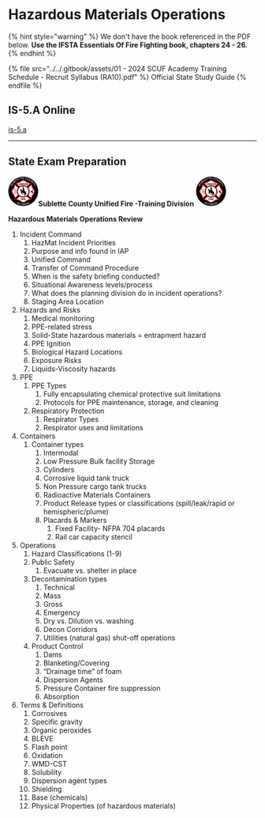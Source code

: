 # Hazardous Materials Operations

{% hint style="warning" %}
We don't have the book referenced in the PDF below.  **Use the IFSTA Essentials Of Fire Fighting book, chapters 24 - 26.**
{% endhint %}

{% file src="../../.gitbook/assets/01 - 2024 SCUF Academy Training Schedule - Recruit Syllabus (RA10).pdf" %}
Official State Study Guide
{% endfile %}

## IS-5.A Online

[is-5.a](../../online-materials/is-5.a/ "mention")

***

## State Exam Preparation

&#x20;![](<../../.gitbook/assets/image (2).png>)**Sublette County Unified Fire -Training Division** ![](<../../.gitbook/assets/image (1).png>)

**Hazardous Materials Operations Review**

1. Incident Command
   1. HazMat Incident Priorities
   2. Purpose and info found in IAP
   3. Unified Command
   4. Transfer of Command Procedure
   5. When is the safety briefing conducted?
   6. Situational Awareness levels/process
   7. What does the planning division do in incident operations?
   8. Staging Area Location
2. Hazards and Risks
   1. Medical monitoring
   2. PPE-related stress
   3. Solid-State hazardous materials = entrapment hazard
   4. PPE Ignition
   5. Biological Hazard Locations
   6. Exposure Risks
   7. Liquids-Viscosity hazards
3. PPE
   1. PPE Types
      1. Fully encapsulating chemical protective suit limitations
      2. Protocols for PPE maintenance, storage, and cleaning
   2. Respiratory Protection
      1. Respirator Types
      2. Respirator uses and limitations
4. Containers
   1. Container types
      1. Intermodal
      2. Low Pressure Bulk facility Storage
      3. Cylinders
      4. Corrosive liquid tank truck
      5. Non Pressure cargo tank trucks
      6. Radioactive Materials Containers
      7. Product Release types or classifications (spill/leak/rapid or hemispheric/plume)
      8. Placards & Markers
         1. Fixed Facility- NFPA 704 placards
         2. Rail car capacity stencil
5. Operations
   1. Hazard Classifications (1-9)
   2. Public Safety
      1. Evacuate vs. shelter in place
   3. Decontamination types
      1. Technical
      2. Mass
      3. Gross
      4. Emergency
      5. Dry vs. Dilution vs. washing
      6. Decon Corridors
      7. Utilities (natural gas) shut-off operations
   4. Product Control
      1. Dams
      2. Blanketing/Covering
      3. “Drainage time” of foam
      4. Dispersion Agents
      5. Pressure Container fire suppression
      6. Absorption
6. Terms & Definitions
   1. Corrosives
   2. Specific gravity
   3. Organic peroxides
   4. BLEVE
   5. Flash point
   6. Oxidation
   7. WMD-CST
   8. Solubility
   9. Dispersion agent types
   10. Shielding
   11. Base (chemicals)
   12. Physical Properties (of hazardous materials)

